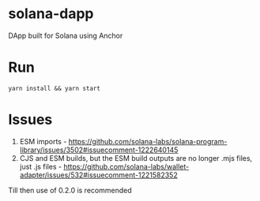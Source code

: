 # solana-dapp
DApp built for Solana using Anchor

# Run

```yarn install && yarn start```

# Issues
1. ESM imports - https://github.com/solana-labs/solana-program-library/issues/3502#issuecomment-1222640145
2. CJS and ESM builds, but the ESM build outputs are no longer .mjs files, just .js files - https://github.com/solana-labs/wallet-adapter/issues/532#issuecomment-1221582352

Till then use of 0.2.0 is recommended